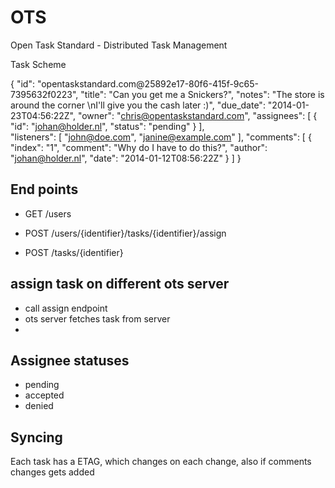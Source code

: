 OTS
===

Open Task Standard - Distributed Task Management

Task Scheme

{
  "id": "opentaskstandard.com@25892e17-80f6-415f-9c65-7395632f0223",
  "title": "Can you get me a Snickers?",
  "notes": "The store is around the corner \nI'll give you the cash later :)",
  "due_date": "2014-01-23T04:56:22Z",
  "owner": "chris@opentaskstandard.com",
  "assignees": [
    {
      "id": "johan@holder.nl",
      "status": "pending"
    }
  ],  
  "listeners": [
    "john@doe.com", "janine@example.com"
  ],
  "comments": [
    {
      "index": "1",
      "comment": "Why do I have to do this?",
      "author": "johan@holder.nl",
      "date": "2014-01-12T08:56:22Z"
    }
  ]
}

## End points

* GET /users

* POST /users/{identifier}/tasks/{identifier}/assign
* POST /tasks/{identifier}


## assign task on different ots server

* call assign endpoint
* ots server fetches task from server
* 

## Assignee statuses
* pending
* accepted
* denied

## Syncing
Each task has a ETAG, which changes on each change, also if comments changes gets added